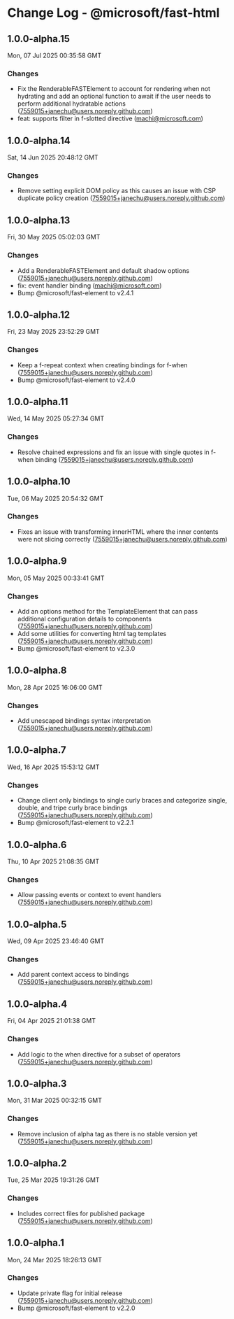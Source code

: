 # Change Log - @microsoft/fast-html

<!-- This log was last generated on Mon, 07 Jul 2025 00:35:58 GMT and should not be manually modified. -->

<!-- Start content -->

## 1.0.0-alpha.15

Mon, 07 Jul 2025 00:35:58 GMT

### Changes

- Fix the RenderableFASTElement to account for rendering when not hydrating and add an optional function to await if the user needs to perform additional hydratable actions (7559015+janechu@users.noreply.github.com)
- feat: supports filter in f-slotted directive (machi@microsoft.com)

## 1.0.0-alpha.14

Sat, 14 Jun 2025 20:48:12 GMT

### Changes

- Remove setting explicit DOM policy as this causes an issue with CSP duplicate policy creation (7559015+janechu@users.noreply.github.com)

## 1.0.0-alpha.13

Fri, 30 May 2025 05:02:03 GMT

### Changes

- Add a RenderableFASTElement and default shadow options (7559015+janechu@users.noreply.github.com)
- fix: event handler binding (machi@microsoft.com)
- Bump @microsoft/fast-element to v2.4.1

## 1.0.0-alpha.12

Fri, 23 May 2025 23:52:29 GMT

### Changes

- Keep a f-repeat context when creating bindings for f-when (7559015+janechu@users.noreply.github.com)
- Bump @microsoft/fast-element to v2.4.0

## 1.0.0-alpha.11

Wed, 14 May 2025 05:27:34 GMT

### Changes

- Resolve chained expressions and fix an issue with single quotes in f-when binding (7559015+janechu@users.noreply.github.com)

## 1.0.0-alpha.10

Tue, 06 May 2025 20:54:32 GMT

### Changes

- Fixes an issue with transforming innerHTML where the inner contents were not slicing correctly (7559015+janechu@users.noreply.github.com)

## 1.0.0-alpha.9

Mon, 05 May 2025 00:33:41 GMT

### Changes

- Add an options method for the TemplateElement that can pass additional configuration details to components (7559015+janechu@users.noreply.github.com)
- Add some utilities for converting html tag templates (7559015+janechu@users.noreply.github.com)
- Bump @microsoft/fast-element to v2.3.0

## 1.0.0-alpha.8

Mon, 28 Apr 2025 16:06:00 GMT

### Changes

- Add unescaped bindings syntax interpretation (7559015+janechu@users.noreply.github.com)

## 1.0.0-alpha.7

Wed, 16 Apr 2025 15:53:12 GMT

### Changes

- Change client only bindings to single curly braces and categorize single, double, and tripe curly brace bindings (7559015+janechu@users.noreply.github.com)
- Bump @microsoft/fast-element to v2.2.1

## 1.0.0-alpha.6

Thu, 10 Apr 2025 21:08:35 GMT

### Changes

- Allow passing events or context to event handlers (7559015+janechu@users.noreply.github.com)

## 1.0.0-alpha.5

Wed, 09 Apr 2025 23:46:40 GMT

### Changes

- Add parent context access to bindings (7559015+janechu@users.noreply.github.com)

## 1.0.0-alpha.4

Fri, 04 Apr 2025 21:01:38 GMT

### Changes

- Add logic to the when directive for a subset of operators (7559015+janechu@users.noreply.github.com)

## 1.0.0-alpha.3

Mon, 31 Mar 2025 00:32:15 GMT

### Changes

- Remove inclusion of alpha tag as there is no stable version yet (7559015+janechu@users.noreply.github.com)

## 1.0.0-alpha.2

Tue, 25 Mar 2025 19:31:26 GMT

### Changes

- Includes correct files for published package (7559015+janechu@users.noreply.github.com)

## 1.0.0-alpha.1

Mon, 24 Mar 2025 18:26:13 GMT

### Changes

- Update private flag for initial release (7559015+janechu@users.noreply.github.com)
- Bump @microsoft/fast-element to v2.2.0
